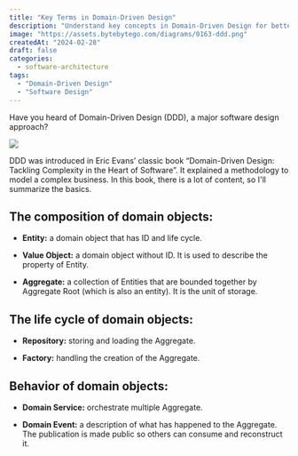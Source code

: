 ```yaml
---
title: "Key Terms in Domain-Driven Design"
description: "Understand key concepts in Domain-Driven Design for better software."
image: "https://assets.bytebytego.com/diagrams/0163-ddd.png"
createdAt: "2024-02-28"
draft: false
categories:
  - software-architecture
tags:
  - "Domain-Driven Design"
  - "Software Design"
---
```


Have you heard of Domain-Driven Design (DDD), a major software design approach?

![](https://assets.bytebytego.com/diagrams/0163-ddd.png)

DDD was introduced in Eric Evans’ classic book “Domain-Driven Design: Tackling Complexity in the Heart of Software”. It explained a methodology to model a complex business. In this book, there is a lot of content, so I'll summarize the basics.

## The composition of domain objects:

*   **Entity:** a domain object that has ID and life cycle.

*   **Value Object:** a domain object without ID. It is used to describe the property of Entity.

*   **Aggregate:** a collection of Entities that are bounded together by Aggregate Root (which is also an entity). It is the unit of storage.

## The life cycle of domain objects:

*   **Repository:** storing and loading the Aggregate.

*   **Factory:** handling the creation of the Aggregate.

## Behavior of domain objects:

*   **Domain Service:** orchestrate multiple Aggregate.

*   **Domain Event:** a description of what has happened to the Aggregate. The publication is made public so others can consume and reconstruct it.
